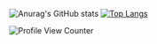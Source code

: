 ![Anurag's GitHub stats](https://github-readme-stats.vercel.app/api?username=MartixInTheMatrix&theme=dark&show_icons=true)
[![Top Langs](https://github-readme-stats.vercel.app/api/top-langs/?username=MartixInTheMatrix&theme=dark)](https://github.com/anuraghazra/github-readme-stats)

![Profile View Counter](https://komarev.com/ghpvc/?username=MartixInTheMatrix)


